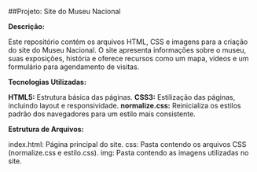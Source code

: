##Projeto: Site do Museu Nacional

**Descrição:**

Este repositório contém os arquivos HTML, CSS e imagens para a criação do site do Museu Nacional. O site apresenta informações sobre o museu, suas exposições, história e oferece recursos como um mapa, vídeos e um formulário para agendamento de visitas.

**Tecnologias Utilizadas:**

**HTML5:** Estrutura básica das páginas.
**CSS3:** Estilização das páginas, incluindo layout e responsividade.
**normalize.css:** Reinicializa os estilos padrão dos navegadores para um estilo mais consistente.

**Estrutura de Arquivos:**

index.html: Página principal do site.
css: Pasta contendo os arquivos CSS (normalize.css e estilo.css).
img: Pasta contendo as imagens utilizadas no site.
